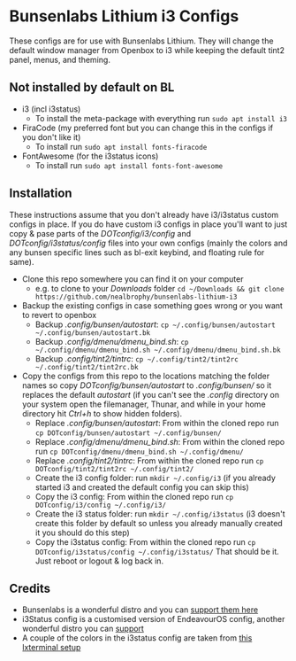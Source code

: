 # Bunsenlabs Lithium i3 Configs
These configs are for use with Bunsenlabs Lithium. They will change the default window manager from Openbox to i3 while keeping the default tint2 panel, menus, and theming.

## Not installed by default on BL
- i3 (incl i3status)
	- To install the meta-package with everything run `sudo apt install i3`
- FiraCode (my preferred font but you can change this in the configs if you don't like it)
	- To install run `sudo apt install fonts-firacode`
- FontAwesome (for the i3status icons)
	- To install run `sudo apt install fonts-font-awesome`

## Installation
These instructions assume that you don't already have i3/i3status custom configs in place. If you do have custom i3 configs in place you'll want to just copy & pase parts of the *DOTconfig/i3/config* and *DOTconfig/i3status/config* files into your own configs (mainly the colors and any bunsen specific lines such as bl-exit keybind, and floating rule for same).
- Clone this repo somewhere you can find it on your computer 
	- e.g. to clone to your *Downloads* folder `cd ~/Downloads && git clone https://github.com/nealbrophy/bunsenlabs-lithium-i3`
- Backup the existing configs in case something goes wrong or you want to revert to openbox
	- Backup *.config/bunsen/autostart*: `cp ~/.config/bunsen/autostart ~/.config/bunsen/autostart.bk`
	- Backup *.config/dmenu/dmenu_bind.sh*: `cp ~/.config/dmenu/dmenu_bind.sh ~/.config/dmenu/dmenu_bind.sh.bk`
	- Backup *.config/tint2/tintrc*: `cp ~/.config/tint2/tint2rc ~/.config/tint2/tint2rc.bk`
- Copy the configs from this repo to the locations matching the folder names so copy *DOTconfig/bunsen/autostart* to *.config/bunsen/* so it replaces the default *autostart* (if you can't see the *.config* directory on your system open the filemanager, Thunar, and while in your home directory hit *Ctrl+h* to show hidden folders).
	- Replace *.config/bunsen/autostart*: From within the cloned repo run `cp DOTconfig/bunsen/autostart ~/.config/bunsen/`
	- Replace *.config/dmenu/dmenu_bind.sh*: From within the cloned repo run `cp DOTconfig/dmenu/dmenu_bind.sh ~/.config/dmenu/`
	- Replace *.config/tint2/tintrc*: From within the cloned repo run `cp DOTconfig/tint2/tint2rc ~/.config/tint2/`
	- Create the i3 config folder: run `mkdir ~/.config/i3` (if you already started i3 and created the default config you can skip this)
	- Copy the i3 config: From within the cloned repo run `cp DOTconfig/i3/config ~/.config/i3/`
	- Create the i3 status folder: run `mkdir ~/.config/i3status` (i3 doesn't create this folder by default so unless you already manually created it you should do this step)
	- Copy the i3status config: From within the cloned repo run `cp DOTconfig/i3status/config ~/.config/i3status/`
That should be it. Just reboot or logout & log back in.

## Credits
- Bunsenlabs is a wonderful distro and you can [support them here](https://www.bunsenlabs.org/donations.html)
- i3Status config is a customised version of EndeavourOS config, another wonderful distro you can [support](https://endeavouros.com/donate/)
- A couple of the colors in the i3status config are taken from [this lxterminal setup](https://entornosgnulinux.com/2020/08/13/tip-xxiv-color-schemes-y-lxterminal-manager-en-bunsenlabs-lithium/)
